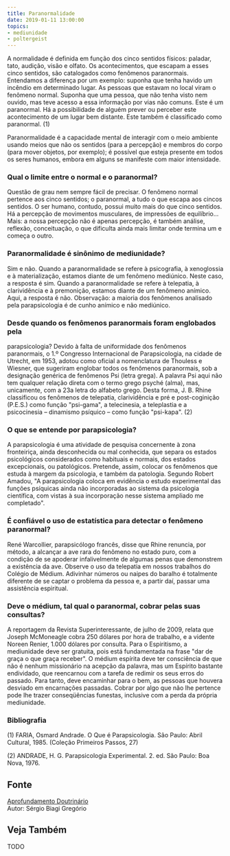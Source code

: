 ```yaml
---
title: Paranormalidade
date: 2019-01-11 13:00:00
topics: 
- mediunidade
- poltergeist
---
```


A normalidade é definida em função dos cinco sentidos físicos: paladar,
tato, audição, visão e olfato. Os acontecimentos, que escapam a esses
cinco sentidos, são catalogados como fenômenos paranormais. Entendamos a
diferença por um exemplo: suponha que tenha havido um incêndio em
determinado lugar. As pessoas que estavam no local viram o fenômeno
normal. Suponha que uma pessoa, que não tenha visto nem ouvido, mas teve
acesso a essa informação por vias não comuns. Este é um paranormal. Há a
possibilidade de alguém prever ou perceber este acontecimento de um
lugar bem distante. Este também é classificado como paranormal. (1)

Paranormalidade é a capacidade mental de interagir com o meio ambiente usando
meios que não os sentidos (para a percepção) e membros do corpo (para mover
objetos, por exemplo); é possível que esteja presente em todos os seres humanos,
embora em alguns se manifeste com maior intensidade.

### Qual o limite entre o normal e o paranormal?
Questão de grau nem sempre fácil de precisar. O fenômeno normal pertence
aos cinco sentidos; o paranormal, a tudo o que escapa aos cincos
sentidos. O ser humano, contudo, possui muito mais do que cinco
sentidos. Há a percepção de movimentos musculares, de impressões de
equilíbrio... Mais: a nossa percepção não é apenas percepção, é também
análise, reflexão, conceituação, o que dificulta ainda mais limitar onde
termina um e começa o outro.

### Paranormalidade é sinônimo de mediunidade?
Sim e não. Quando a paranormalidade se refere à psicografia, à
xenoglossia e à materialização, estamos diante de um fenômeno mediúnico.
Neste caso, a resposta é sim. Quando a paranormalidade se refere à
telepatia, à clarividência e à premonição, estamos diante de um fenômeno
anímico. Aqui, a resposta é não. Observação: a maioria dos fenômenos
analisado pela parapsicologia é de cunho anímico e não mediúnico.

### Desde quando os fenômenos paranormais foram englobados pela
parapsicologia?
Devido à falta de uniformidade dos fenômenos paranormais, o 1.º
Congresso Internacional de Parapsicologia, na cidade de Utrecht, em
1953, adotou como oficial a nomenclatura de Thouless e Wiesner, que
sugeriram englobar todos os fenômenos paranormais, sob a designação
genérica de fenômenos Psi (letra grega). A palavra Psi aqui não tem
qualquer relação direta com o termo grego psyché (alma), mas,
unicamente, com a 23a letra do alfabeto grego. Desta forma, J. B. Rhine
classificou os fenômenos de telepatia, clarividência e pré e
post-coginição (P.E.S.) como função "psi-gama", a telecinesia, a
teleplastia e a psicocinesia – dinamismo psíquico – como função
"psi-kapa". (2)

### O que se entende por parapsicologia?
A parapsicologia é uma atividade de pesquisa concernente à zona
fronteiriça, ainda desconhecida ou mal conhecida, que separa os estados
psicológicos considerados como habituais e normais, dos estados
excepcionais, ou patológicos. Pretende, assim, colocar os fenômenos que
estuda à margem da psicologia, e também da patologia. Segundo Robert
Amadou, "A parapsicologia coloca em evidência o estudo experimental das
funções psíquicas ainda não incorporadas ao sistema da psicologia
científica, com vistas à sua incorporação nesse sistema ampliado me
completado".

### É confiável o uso de estatística para detectar o fenômeno paranormal?
René Warcollier, parapsicólogo francês, disse que Rhine renuncia, por
método, a alcançar a ave rara do fenômeno no estado puro, com a condição
de se apoderar infalivelmente de algumas penas que demonstrem a
existência da ave. Observe o uso da telepatia em nossos trabalhos do
Colégio de Médium. Adivinhar números ou naipes do baralho é totalmente
diferente de se captar o problema da pessoa e, a partir daí, passar uma
assistência espiritual.

### Deve o médium, tal qual o paranormal, cobrar pelas suas consultas?
A reportagem da Revista Superinteressante, de julho de 2009, relata
que Joseph McMoneagle cobra 250 dólares por hora de trabalho, e a
vidente Noreen Renier, 1.000 dólares por consulta. Para o Espiritismo, a
mediunidade deve ser gratuita, pois está fundamentada na frase "dar de
graça o que graça receber". O médium espírita deve ter consciência de
que não é nenhum missionário na acepção da palavra, mas um Espírito
bastante endividado, que reencarnou com a tarefa de redimir os seus
erros do passado. Para tanto, deve encaminhar para o bem, as pessoas que
houvera desviado em encarnações passadas. Cobrar por algo que não lhe
pertence pode lhe trazer conseqüências funestas, inclusive com a perda
da própria mediunidade.







### Bibliografia
(1) FARIA, Osmard Andrade. O Que é Parapsicologia. São Paulo: Abril
Cultural, 1985. (Coleção Primeiros Passos, 27)

(2) ANDRADE, H. G. Parapsicologia Experimental. 2. ed. São Paulo: Boa
Nova, 1976.

## Fonte
[Aprofundamento Doutrinário](https://sites.google.com/view/aprofundamentodoutrinario/paranormalidade)  
Autor: Sérgio Biagi Gregório



## Veja Também
TODO


